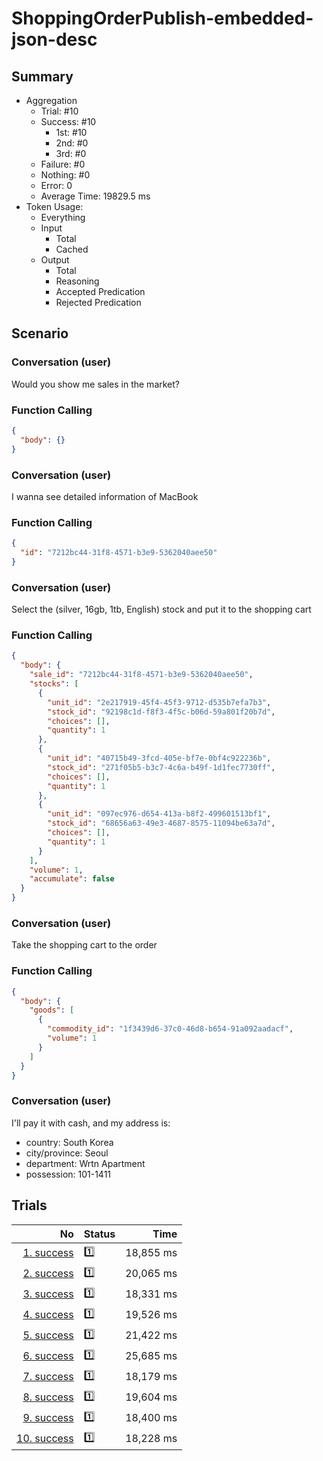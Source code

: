 # ShoppingOrderPublish-embedded-json-desc
## Summary
  - Aggregation
    - Trial: #10
    - Success: #10
      - 1st: #10
      - 2nd: #0
      - 3rd: #0
    - Failure: #0
    - Nothing: #0
    - Error: 0
    - Average Time: 19829.5 ms
  - Token Usage:
    - Everything
    - Input
      - Total
      - Cached
    - Output
      - Total
      - Reasoning
      - Accepted Predication
      - Rejected Predication

## Scenario
### Conversation (user)
Would you show me sales in the market?

### Function Calling
```json
{
  "body": {}
}
```

### Conversation (user)
I wanna see detailed information of MacBook

### Function Calling
```json
{
  "id": "7212bc44-31f8-4571-b3e9-5362040aee50"
}
```

### Conversation (user)
Select the (silver, 16gb, 1tb, English) stock and put it to the shopping cart

### Function Calling
```json
{
  "body": {
    "sale_id": "7212bc44-31f8-4571-b3e9-5362040aee50",
    "stocks": [
      {
        "unit_id": "2e217919-45f4-45f3-9712-d535b7efa7b3",
        "stock_id": "92198c1d-f8f3-4f5c-b06d-59a801f20b7d",
        "choices": [],
        "quantity": 1
      },
      {
        "unit_id": "40715b49-3fcd-405e-bf7e-0bf4c922236b",
        "stock_id": "271f05b5-b3c7-4c6a-b49f-1d1fec7730ff",
        "choices": [],
        "quantity": 1
      },
      {
        "unit_id": "097ec976-d654-413a-b8f2-499601513bf1",
        "stock_id": "68656a63-49e3-4687-8575-11094be63a7d",
        "choices": [],
        "quantity": 1
      }
    ],
    "volume": 1,
    "accumulate": false
  }
}
```

### Conversation (user)
Take the shopping cart to the order

### Function Calling
```json
{
  "body": {
    "goods": [
      {
        "commodity_id": "1f3439d6-37c0-46d8-b654-91a092aadacf",
        "volume": 1
      }
    ]
  }
}
```

### Conversation (user)
I'll pay it with cash, and my address is:

  - country: South Korea
  - city/province: Seoul
  - department: Wrtn Apartment
  - possession: 101-1411

## Trials
No | Status | Time
---:|:-------|------:
[1. success](./trials/1.success.json) | 1️⃣ | 18,855 ms
[2. success](./trials/2.success.json) | 1️⃣ | 20,065 ms
[3. success](./trials/3.success.json) | 1️⃣ | 18,331 ms
[4. success](./trials/4.success.json) | 1️⃣ | 19,526 ms
[5. success](./trials/5.success.json) | 1️⃣ | 21,422 ms
[6. success](./trials/6.success.json) | 1️⃣ | 25,685 ms
[7. success](./trials/7.success.json) | 1️⃣ | 18,179 ms
[8. success](./trials/8.success.json) | 1️⃣ | 19,604 ms
[9. success](./trials/9.success.json) | 1️⃣ | 18,400 ms
[10. success](./trials/10.success.json) | 1️⃣ | 18,228 ms